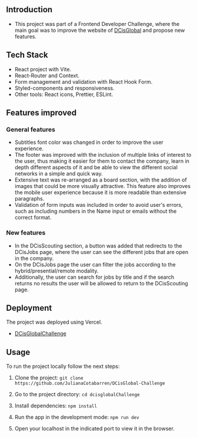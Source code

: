 ## Introduction

- This project was part of a Frontend Developer Challenge, where the main goal was to improve the website of [DCisGlobal](https://dcisglobal.com/) and propose new features.

## Tech Stack

- React project with Vite.
- React-Router and Context.
- Form management and validation with React Hook Form.
- Styled-components and responsiveness.
- Other tools: React icons, Prettier, ESLint.

## Features improved

### General features

- Subtitles font color was changed in order to improve the user experience.
- The footer was improved with the inclusion of multiple links of interest to the user, thus making it easier for them to contact the company, learn in depth different aspects of it and be able to view the different social networks in a simple and quick way.
- Extensive text was re-arranged as a board section, with the addition of images that could be more visually attractive. This feature also improves the mobile user experience because it is more readable than extensive paragraphs.
- Validation of form inputs was included in order to avoid user's errors, such as including numbers in the Name input or emails without the correct format.

### New features

- In the DCisScouting section, a button was added that redirects to the DCisJobs page, where the user can see the different jobs that are open in the company.
- On the DCisJobs page the user can filter the jobs according to the hybrid/presential/remote modality.
- Additionally, the user can search for jobs by title and if the search returns no results the user will be allowed to return to the DCisScouting page.

## Deployment

The project was deployed using Vercel.

- [DCisGlobalChallenge]()

## Usage

To run the project locally follow the next steps:

1. Clone the project: `git clone https://github.com/JulianaCotabarren/DCisGlobal-Challenge`

2. Go to the project directory: `cd dcisglobalChallenge`

3. Install dependencies: `npm install`

4. Run the app in the development mode: `npm run dev`

5. Open your localhost in the indicated port to view it in the browser.
